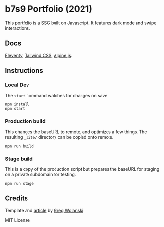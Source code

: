 # b7s9 Portfolio (2021)

This portfolio is a SSG built on Javascript. It features dark mode and swipe interactions.

## Docs

[Eleventy](https://www.11ty.dev), [Tailwind CSS](https://tailwindcss.com), [Alpine.js](https://github.com/alpinejs/alpine).

## Instructions

### Local Dev

The `start` command watches for changes on save

```
npm install
npm start
```

### Production build

This changes the baseURL to remote, and optimizes a few things. The resulting `_site/` directory can be copied onto remote.

```
npm run build
```

### Stage build

This is a copy of the production script but prepares the baseURL for staging on a private subdomain for testing. 

```
npm run stage
```

## Credits

Template and [article](https://css-tricks.com/eleventy-starter-with-tailwind-css-alpine-js/) by [Greg Wolanski](https://gregwolanski.com)

MIT License
